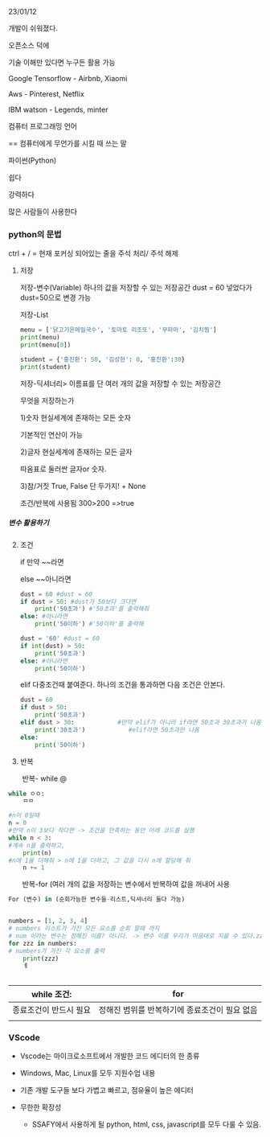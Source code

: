 23/01/12

개발이 쉬워졌다. 

오픈소스 덕에

기술 이해만 있다면 누구든 활용 가능

Google Tensorflow - Airbnb, Xiaomi

Aws - Pinterest, Netflix

IBM watson - Legends, minter

컴퓨터 프로그래밍 언어

== 컴퓨터에게 무언가를 시킬 때 쓰는 말

파이썬(Python)

 쉽다

 강력하다

 많은 사람들이 사용한다 

### python의 문법

 ctrl + / = 현재 포커싱 되어있는 줄을 주석 처리/ 주석 해제

1. 저장 
   
   저장-변수(Variable) 하나의 값을 저장할 수 있는 저장공간  dust = 60 넣었다가 dust=50으로 변경 가능
   
   저장-List
   
   ```python
   menu = ['닭고기온메밀국수', '토마토 리조또', '무파마', '김치찜']
   print(menu)
   print(menu[0])
   ```
   
   ```python
   student = {'홍진환': 50, '김성현': 0, '홍진환':30}
   print(student)
   ```
   
   저장-딕셔너리> 이름표를 단 여러 개의 값을 저장할 수 있는 저장공간
   
   
   
    무엇을 저장하는가
   
      1)숫자                                                     현실세계에 존재하는 모든 숫자
   
   기본적인 연산이 가능
   
      2)글자                                                   현실세계에 존재하는 모든 글자
   
   따옴표로 둘러싼 글자or 숫자.
   
      3)참/거짓                                      True, False 단 두가지!  + None
   
   조건/반복에 사용됨                              300>200  =>true

##### 변수 활용하기

2. 조건
   
   if 만약 ~~라면
   
   else ~~아니라면
   
   ```python
   dust = 60 #dust = 60
   if dust > 50: #dust가 50보다 크다면
       print('50초과') #'50초과'를 출력해줘
   else: #아니라면
       print('50이하') #'50이하'를 출력해
   ```
   
   ```python
   dust = '60' #dust = 60
   if int(dust) > 50: 
       print('50초과') 
   else: #아니라면
       print('50이하') 
   ```
   
   elif 다중조건때 붙여준다. 하나의 조건을 통과하면 다음 조건은 안본다.
   
   ```python
   dust = 60
   if dust > 50:
       print('50초과')
   elif dust > 30:            #만약 elif가 아니라 if라면 50초과 30초과가 나옴
       print('30초과')            #elif라면 50초과만 나옴
   else:
       print('50이하')
   ```

3. 반복

       반복- while @ 

```python
while ㅇㅇ:
    ㅁㅁ
```

```python
#n이 0일때 
n = 0
#만약 n이 3보다 작다면 -> 조건을 만족하는 동안 아래 코드를 실행
while n < 3:
#계속 n을 출력하고,
    print(n)
#n에 1을 더해줘 > n에 1을 더하고, 그 값을 다시 n에 할당해 줘
    n += 1
```

       반복-for (여러 개의 값을 저장하는 변수에서 반복하여 값을 꺼내어 사용

```python
For (변수) in (순회가능한 변수들-리스트,딕셔너리 둘다 가능)


numbers = [1, 2, 3, 4]
# numbers 리스트가 가진 모든 요소를 순회 할때 까지
# num 이라는 변수는 정해진 이름? 아니다. -> 변수 이름 우리가 마음대로 지을 수 있다.zzz처
for zzz in numbers:
# numbers가 가진 각 요소를 출력
    print(zzz)
    ㅔ
    
```

| while 조건:    | for                       |
| ------------ | ------------------------- |
| 종료조건이 반드시 필요 | 정해진 범위를 반복하기에 종료조건이 필요 없음 |
|              |                           |



### VScode

- Vscode는 마이크로소프트에서 개발한 코드 에디터의 한 종류

- Windows, Mac, Linux를 모두 지원수업 내용

- 기존 개발 도구들 보다 가볍고 빠르고, 점유율이 높은 에디터

- 무한한 확장성
  
  - SSAFY에서 사용하게 될 python, html, css, javascript를 모두 다룰 수 있음.
